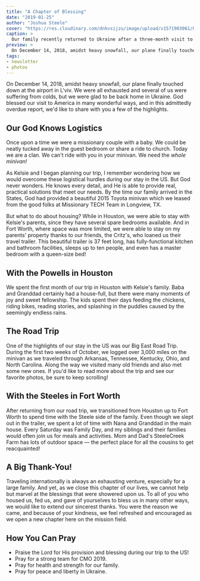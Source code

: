 ```yaml
---
title: "A Chapter of Blessing"
date: "2019-01-25"
author: "Joshua Steele"
cover: "https://res.cloudinary.com/dnkvsijzu/image/upload/v1571903061/OFReport/2019-01-25-chapter-of-blessing/steeles-ark-encounter-12-6_sxyaho.jpg"
caption: >
  Our family recently returned to Ukraine after a three-month visit to America. While in the US, we got to reconnect with precious friends and family, we reported on our ministry, we took a huge road trip, and we even got to visit the Ark Encounter!
preview: >
  On December 14, 2018, amidst heavy snowfall, our plane finally touched down at the airport in L'viv. We were all exhausted and several of us were suffering from colds, but we were glad to be back home in Ukraine. God blessed our visit to America in many wonderful ways, and in this admittedly overdue report, we'd like to share with you a few of the highlights.
tags:
- newsletter
- photos
---
```


On December 14, 2018, amidst heavy snowfall, our plane finally touched down at the airport in L'viv. We were all exhausted and several of us were suffering from colds, but we were glad to be back home in Ukraine. God blessed our visit to America in many wonderful ways, and in this admittedly overdue report, we'd like to share with you a few of the highlights.

<article-callout content="OFR-Oct-Dec-2018.pdf" :download="true" />

## Our God Knows Logistics

Once upon a time we were a missionary couple with a baby. We could be neatly tucked away in the guest bedroom or share a ride to church. Today we are a clan. We can't ride with you in your minivan. We need the *whole minivan!*

As Kelsie and I began planning our trip, I remember wondering how we would overcome these logistical hurdles during our stay in the US. But God never wonders. He knows every detail, and He is able to provide real, practical solutions that meet our needs.  By the time our family arrived in the States, God had provided a beautiful 2015 Toyota minivan which we leased from the good folks at Missionary TECH Team in Longview, TX.

<article-image publicId="OFReport/2019-01-25-chapter-of-blessing/toyota-34_sm83wd.jpg" width="768" caption='One last photo before we turned in the minivan. This vehicle was a big blessing to our family during our stay. Its fleet number, 34, was a reminder of one of our favorite passages: "O taste and see that the LORD is good: blessed is the man that trusteth in him." (Psalms 34:8)'/>

But what to do about housing? While in Houston, we were able to stay with Kelsie's parents, since they have several spare bedrooms available. And in Fort Worth, where space was more limited, we were able to stay on my parents' property thanks to our friends, the Critz's, who loaned us their travel trailer. This beautiful trailer is 37 feet long, has fully-functional kitchen and bathroom facilities, sleeps up to ten people, and even has a master bedroom with a queen-size bed!

<article-image publicId="OFReport/2019-01-25-chapter-of-blessing/jayco-trailer_prdy0r.jpg" width="768" caption="Big thank-you to John and Courtney Critz for loaning us their travel trailer!"/>

## With the Powells in Houston

We spent the first month of our trip in Houston with Kelsie's family. Baba and Granddad certainly had a house-full, but there were many moments of joy and sweet fellowship. The kids spent their days feeding the chickens, riding bikes, reading stories, and splashing in the puddles caused by the seemingly endless rains.

<article-image publicId="OFReport/2019-01-25-chapter-of-blessing/story-time-with-granddad_s3qgye.jpg" height="768" caption="Time for a bed-time story with Granddad. 🥰"/>

<article-image publicId="OFReport/2019-01-25-chapter-of-blessing/cindy-kelsie-danny_br9yhk.jpg" height="768" caption="Kelsie in Houston with her parents, Cindy and Danny"/>

<article-callout content="See more Houston photos in our Facebook album!" :link="{ name: 'With the Powells in Houston', href: 'https://www.facebook.com/media/set/?set=a.10216382310563918&type=1&l=74885714c0' }" />

## The Road Trip

One of the highlights of our stay in the US was our Big East Road Trip. During the first two weeks of October, we logged over 3,000 miles on the minivan as we traveled through Arkansas, Tennessee, Kentucky, Ohio, and North Carolina. Along the way we visited many old friends and also met some new ones. If you'd like to read more about the trip and see our favorite photos, be sure to keep scrolling!

<article-image publicId="OFReport/2019-01-25-chapter-of-blessing/kathryn-rides-camel_exqh1q.jpg" height="768" caption="Kathryn enjoys a her first-ever camel ride at the Ark Encounter!"/>

<article-image publicId="OFReport/2019-01-25-chapter-of-blessing/creation-museum_rb87rp.jpg" height="768" caption="Day 2 at Answers in Genesis, and its time for the Creation Museum!"/>

<article-image publicId="OFReport/2019-01-25-chapter-of-blessing/david-daddy-ohio-river_kp3oda.jpg" height="768" caption="Quick selfie with David by the Ohio River"/>

<article-image publicId="OFReport/2019-01-25-chapter-of-blessing/minivan-packed_aqztdj.jpg" height="768" caption="Talk about a 3D puzzle... We packed this thing to the gills!"/>

<article-callout content="See more Road Trip photos in our Facebook album!" :link="{ name: 'The Big East Road Trip', href: 'https://www.facebook.com/media/set/?set=a.10216382405686296&type=1&l=2ea607742d' }" />

## With the Steeles in Fort Worth

After returning from our road trip, we transitioned from Houston up to Fort Worth to spend time with the Steele side of the family. Even though we slept out in the trailer, we spent a lot of time with Nana and Granddad in the main house. Every Saturday was Family Day, and my siblings and their families would often join us for meals and activities. Mom and Dad's SteeleCreek Farm has lots of outdoor space — the perfect place for all the cousins to get reacquainted!

<article-image publicId="OFReport/2019-01-25-chapter-of-blessing/the-whole-steele-clan_ks2lpp.jpg" height="768" caption="The Steele Family — Fall, 2018"/>

<article-image publicId="OFReport/2019-01-25-chapter-of-blessing/patio-with-granddad_rw4mrz.jpg" height="768" caption="Mom and Dad have a beautiful patio off the back of their house. The girls love spending time out there — especially if it means art with Granddad!"/>

<article-image publicId="OFReport/2019-01-25-chapter-of-blessing/snuggle-with-nana_y6xmwz.jpg" height="768" caption="Getting some snuggle time with Nana"/>

<article-callout content="See more Fort Worth photos in our Facebook album!" :link="{ name: 'With the Steeles in Fort Worth', href: 'https://www.facebook.com/media/set/?set=a.10216382225681796&type=1&l=a11b68bc31' }" />

## A Big Thank-You!

Traveling internationally is always an exhausting venture, especially for a large family. And yet, as we close this chapter of our lives, we cannot help but marvel at the blessings that were showered upon us. To all of you who housed us, fed us, and gave of yourselves to bless us in many other ways, we would like to extend our sincerest thanks. You were the reason we came, and because of your kindness, we feel refreshed and encouraged as we open a new chapter here on the mission field.

<article-image publicId="OFReport/2019-01-25-chapter-of-blessing/church-lviv_kgluj7.jpg" height="768" caption="After returning to Ukraine, it was wonderful to be reunited with our church family in L'viv!"/>

<article-callout content="See more Ukraine photos in our Facebook album!" :link="{ name: 'Back in Ukraine', href: 'https://www.facebook.com/media/set/?set=a.10216382456607569&type=1&l=8d8954424c' }" />

## How You Can Pray

- Praise the Lord for His provision and blessing during our trip to the US!
- Pray for a strong team for CMO 2019.
- Pray for health and strength for our family.
- Pray for peace and liberty in Ukraine.

<article-image publicId="OFReport/2019-01-25-chapter-of-blessing/dinner-with-sargents_kjswue.jpg" width="768" caption="Ben and Karen Sargent have recently joined our ETO staff team. We had a fun time visiting their home in North Carolina!"/>

<article-image publicId="OFReport/2019-01-25-chapter-of-blessing/ben-david_rsew6m.jpg" width="768" caption="Ben and David explore the creek"/>

<article-image publicId="OFReport/2019-01-25-chapter-of-blessing/feeding-cows_h6xglx.jpg" width="768" caption="Feeding the cows with Uncle Ben. What could be more fun?"/>

<article-image publicId="OFReport/2019-01-25-chapter-of-blessing/hosanna-karen-rebekah_uskynq.jpg" height="768" caption="Karen and the girls hiking in a park during our stay with the Sargents"/>

<article-image publicId="OFReport/2019-01-25-chapter-of-blessing/abby-debi_ja63vm.jpg" width="768" caption="During our stop at Cane Creek, the kids had fun playing in creek with Debi!"/>

<article-image publicId="OFReport/2019-01-25-chapter-of-blessing/cathy-joshua-mike_k9zdig.jpg" width="768" caption="There are few blessings in life to match the gift of Godly parents. I love you, Mom and Dad!"/>

<article-image publicId="OFReport/2019-01-25-chapter-of-blessing/12-grandkids_rovjeg.jpg" width="768" caption="Wow — Nana and Granddad Steele are up to 12 grandkids now!"/>

<article-image publicId="OFReport/2019-01-25-chapter-of-blessing/david-kelsie-gramps_t1njw8.jpg" width="768" caption='We always love visiting Kelsie&apos;s grandparents, "Gramps" and "Ma". Here, David gets to meet Gramps for the first time!'/>

<article-image publicId="OFReport/2019-01-25-chapter-of-blessing/ma-with-girls_ptdxmv.jpg" width="768" caption="Group hug with Ma!"/>

<article-image publicId="OFReport/2019-01-25-chapter-of-blessing/david-morning_k4l37u.jpg" width="768" caption="When at Nana's house, no need to get dressed for the day. Just head out the back door and enjoy the scenery!"/>

<article-image publicId="OFReport/2019-01-25-chapter-of-blessing/durands-steeles_rukviq.jpg" width="768" caption="The Durands have prayed for and supported our family for many years, and during our road trip we finally got to meet them!"/>

<article-image publicId="OFReport/2019-01-25-chapter-of-blessing/fairpark-sunday_imivyb.jpg" width="768" caption="It was such a blessing to be at our home church in Texas, Fairpark Baptist."/>

<article-image publicId="OFReport/2019-01-25-chapter-of-blessing/hymers-steeles_hawcps.jpg" width="768" caption="We are always so blessed when we are able to spend time with our pastor in the US, Bro. Kevin Hymer and his wife Althea. They are dear friends and allies in ministry!"/>

<article-image publicId="OFReport/2019-01-25-chapter-of-blessing/hosanna-sarah_uusznn.jpg" width="768" caption="While in TN, we stayed with long-time friends Steve and Sara Bailey. Hosanna particularly enjoyed milking the cows each morning with Sara."/>

<article-image publicId="OFReport/2019-01-25-chapter-of-blessing/joshua-ben_v7awvc.jpg" width="768" caption="The last time I saw Ben Torkelson, we were both around 20, unmarried, working in Indianapolis at the ITC. Now, almost 20 years later, I'm married with 5 kids, and he's married with 10! Thanks for a great time of fellowship, Ben. It was wonderful catching up and spending time with you guys!"/>

<article-image publicId="OFReport/2019-01-25-chapter-of-blessing/joshua-caleb_slp3km.jpg" width="768" caption="Playing tetherball at Family Camp with my nephew Caleb"/>

<article-image publicId="OFReport/2019-01-25-chapter-of-blessing/joshua-john-dinner_fegwvq.jpg" width="768" caption="John Critz and I grew up together in Fort Worth. It was great to catch up with him and his family!"/>

<article-image publicId="OFReport/2019-01-25-chapter-of-blessing/kelsie-katrina_gswjdu.jpg" width="768" caption="Kelsie and Katrina had fun catching up during our stopover in Ohio!"/>

<article-image publicId="OFReport/2019-01-25-chapter-of-blessing/okoros-steeles_liohwh.jpg" width="768" caption="Ify and his wife Simone go to church with Kelsie's parents. He is from Nigeria and she is from the UK. We were so encouraged to hear the story of how God brought them together and how He is using them in ministry today!"/>

<article-image publicId="OFReport/2019-01-25-chapter-of-blessing/steele-brothers_fhbc0j.jpg" width="768" caption="The Steele brothers together again: Joshua, Jonathan, Jeremy, and Josiah. Love these guys!"/>

<article-image publicId="OFReport/2019-01-25-chapter-of-blessing/steeles-villenueves_huquzs.jpg" width="768" caption="While were in Houston, Ralph and his family drove down to visit us from Quebec. It was fun to finally meet the whole Villenueve family!"/>

<article-image publicId="OFReport/2019-01-25-chapter-of-blessing/steeles-atkinsons_hb5fdx.jpg" width="768" caption="Catching up with Mindy and Ryan Atkinson. Thanks for hosting us guys!"/>

<article-image publicId="OFReport/2019-01-25-chapter-of-blessing/thanksgiving-play_gxovpo.jpg" width="768" caption="My sister Jessica planned a fun Thanksgiving play for all the cousins. Even a couple of the uncles got involved!"/>

<article-image publicId="OFReport/2019-01-25-chapter-of-blessing/cindy-kelsie_zqwc8l.jpg" width="768" caption="Kelsie and her mom, Cindy"/>

<article-image publicId="OFReport/2019-01-25-chapter-of-blessing/snuggle-with-baba_zvjsvt.jpg" height="768" caption="Getting some snuggle time with Baba"/>

<article-image publicId="OFReport/2019-01-25-chapter-of-blessing/steele-ladies-magnolia_ujrk3y.jpg" width="768" caption="A fun trip to Magnolia, TX, with all the Steele ladies!"/>
